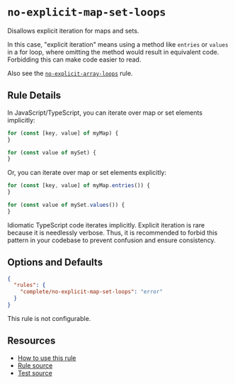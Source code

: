 # `no-explicit-map-set-loops`

Disallows explicit iteration for maps and sets.

In this case, "explicit iteration" means using a method like `entries` or `values` in a for loop, where omitting the method would result in equivalent code. Forbidding this can make code easier to read.

Also see the [`no-explicit-array-loops`](no-explicit-array-loops.md) rule.

## Rule Details

In JavaScript/TypeScript, you can iterate over map or set elements implicitly:

```ts
for (const [key, value] of myMap) {
}

for (const value of mySet) {
}
```

Or, you can iterate over map or set elements explicitly:

```ts
for (const [key, value] of myMap.entries()) {
}

for (const value of mySet.values()) {
}
```

Idiomatic TypeScript code iterates implicitly. Explicit iteration is rare because it is needlessly verbose. Thus, it is recommended to forbid this pattern in your codebase to prevent confusion and ensure consistency.

## Options and Defaults

```json
{
  "rules": {
    "complete/no-explicit-map-set-loops": "error"
  }
}
```

This rule is not configurable.

## Resources

- [How to use this rule](../../README.md#install--usage)
- [Rule source](../../src/rules/no-explicit-map-set-loops.ts)
- [Test source](../../tests/rules/no-explicit-map-set-loops.test.ts)
